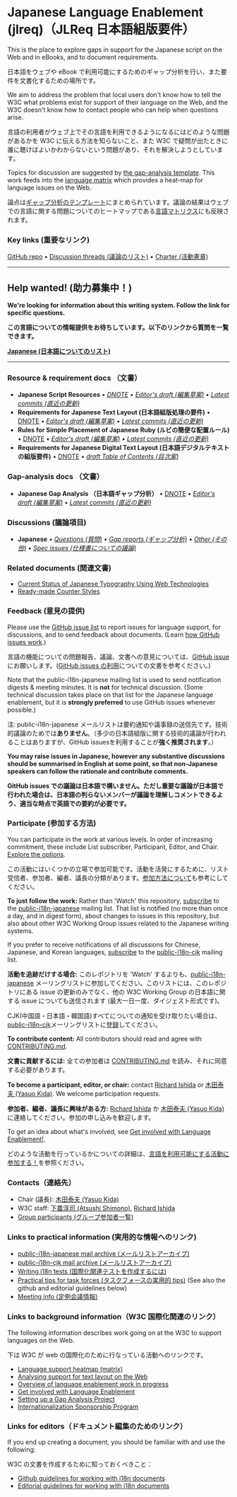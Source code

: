 # Japanese Language Enablement (jlreq)（JLReq 日本語組版要件）

This is the place to explore gaps in support for the Japanese script on the Web and in eBooks, and to document requirements.

日本語をウェブや eBook で利用可能にするためのギャップ分析を行い、また要件を文書化するための場所です。

We aim to address the problem that local users don't know how to tell the W3C what problems exist for support of their language on the Web, and the W3C doesn't know how to contact people who can help when questions arise.

言語の利用者がウェブ上でその言語を利用できるようになるにはどのような問題があるかを W3C に伝える方法を知らないこと、また W3C で疑問が出たときに誰に聴けばよいかわからないという問題があり、それを解決しようとしています。

Topics for discussion are suggested by [the gap-analysis template](https://www.w3.org/International/i18n-activity/templates/gap-analysis/gap-analysis_template.html). This work feeds into the [language matrix](https://www.w3.org/International/typography/gap-analysis/language-matrix.html) which provides a heat-map for language issues on the Web.

論点は[ギャップ分析のテンプレート](https://www.w3.org/International/i18n-activity/templates/gap-analysis/gap-analysis_template.html)にまとめられています。議論の結果はウェブでの言語に関する問題についてのヒートマップである[言語マトリクス](https://www.w3.org/International/typography/gap-analysis/language-matrix.html)にも反映されます。

### Key links (重要なリンク)
[GitHub repo](https://github.com/w3c/jlreq) • [Discussion threads (議論のリスト)](https://github.com/w3c/jlreq/issues) • [Charter (活動憲章)](https://www.w3.org/International/jlreq/charter/)


---
## Help wanted! (助力募集中！)
**We're looking for information about this writing system. Follow the link for specific questions.**

**この言語についての情報提供をお待ちしています。以下のリンクから質問を一覧できます。**

**[Japanese (日本語についてのリスト)](https://github.com/w3c/jlreq/issues?q=is%3Aissue+is%3Aopen+label%3Aquestion)**

---


### Resource & requirement docs （文書）
- **Japanese Script Resources** • [*DNOTE*](https://www.w3.org/TR/jpan-lreq/) • [*Editor's draft (編集草案)*](https://w3c.github.io/jlreq/jpan/) • [*Latest commits (直近の更新)*](https://github.com/w3c/jlreq/commits/gh-pages/jpan/)
- **Requirements for Japanese Text Layout (日本語組版処理の要件)** • [DNOTE](https://www.w3.org/TR/jlreq) • [*Editor's draft (編集草案)*](https://www.w3.org/International/jlreq/) • [*Latest commits (直近の更新)*](https://github.com/w3c/jlreq/commits/gh-pages/index.html)
- **Rules for Simple Placement of Japanese Ruby (ルビの簡便な配置ルール)** • [DNOTE](https://www.w3.org/TR/simple-ruby/) • [*Editor's draft (編集草案)*](https://w3c.github.io/simple-ruby/) • [*Latest commits (直近の更新)*](https://github.com/w3c/simple-ruby/commits/gh-pages/index.html)
- **Requirements for Japanese Digital Text Layout (日本語デジタルテキストの組版要件)** • [DNOTE](https://github.com/w3c/jlreq-d) • [*draft Table of Contents (目次案)*](https://github.com/w3c/jlreq-d/wiki/jlreq-d-ToC-draft)



### Gap-analysis docs （文書）
- **Japanese Gap Analysis （日本語ギャップ分析）** • [DNOTE](https://www.w3.org/TR/jpan-gap) • [*Editor's draft (編集草案)*](https://www.w3.org/International/jlreq/gap-analysis/) • [*Latest commits (直近の更新)*](https://github.com/w3c/jlreq/commits/gh-pages/gap-analysis/index.html)



### Discussions (議論項目)
- **Japanese** • [*Questions (質問)*](https://github.com/w3c/jlreq/issues?q=is%3Aissue+is%3Aopen+label%3Aquestion)
• [*Gap reports (ギャップ分析)*](https://github.com/w3c/jlreq/labels/doc%3Ajlreq)
• [*Other (その他)*](https://github.com/w3c/jlreq/issues?q=is%3Aopen+-label%3Aquestion+-label%3Agap) 
• [*Spec issues (仕様書についての議論)*](https://github.com/w3c/i18n-activity/issues?q=is%3Aopen+label%3Ajlreq+label%3Aspec-type-issue)


### Related documents (関連文書)
- [Current Status of Japanese Typography Using Web Technologies](https://www.w3.org/Submission/2017/SUBM-CSJTUWT-20170102/)
- [Ready-made Counter Styles](https://www.w3.org/TR/predefined-counter-styles/)


### Feedback (意見の提供)
Please use the [GitHub issue list](https://github.com/w3c/jlreq/issues) to report issues for language support, for discussions, and to send feedback about documents. (Learn [how GitHub issues work](https://www.w3.org/International/i18n-activity/guidelines/issues.html).)

言語の機能についての問題報告、議論、文書への意見については、[GitHub issue](https://github.com/w3c/jlreq/issues) にお願いします。([GitHub issues の利用](https://www.w3.org/International/i18n-activity/guidelines/issues.html)についての文書を参考ください。)

Note that the public-i18n-japanese mailing list is used to send notification digests & meeting minutes. It is **not** for technical discussion.
(Some technical discussion takes place on that list for the Japanese language enablement, but it is **strongly preferred** to use GitHub issues whenever possible.)

注: public-i18n-japanese メールリストは要約通知や議事録の送信先です。技術的議論のためでは**ありません**。（多少の日本語組版に関する技術的議論が行われることはありますが、GitHub issuesを利用することが**強く推奨されます**。）

**You may raise issues in Japanese, however any substantive discussions should be summarised in English at some point, so that non-Japanese speakers can follow the rationale and contribute comments.**

**GitHub issues での議論は日本語で構いません。ただし重要な議論が日本語で行われた場合は、日本語の判らないメンバーが議論を理解しコメントできるよう、適当な時点で英語での要約が必要です。**


### Participate  (参加する方法)
You can participate in the work at various levels. In order of increasing commitment, these include List subscriber, Participant, Editor, and Chair. [Explore the options](https://www.w3.org/International/i18n-drafts/pages/languagedev_participation.html).

この活動にはいくつかの立場で参加可能です。活動を活発にするために、リスト受信者、参加者、編者、議長の分類があります。[参加方法について](ttps://www.w3.org/International/i18n-drafts/pages/languagedev_participation.html)も参考にしてください。

**To just follow the work:** Rather than 'Watch' this repository, [subscribe](mailto:public-i18n-japanese-request@w3.org?subject=subscribe) to the [public-i18n-japanese](https://lists.w3.org/Archives/Public/public-i18n-japanese/) mailing list. That list is notified (no more than once a day, and in digest form), about changes to issues in this repository, but also about other W3C Working Group issues related to the Japanese writing systems.

If you prefer to receive notifications of all discussions for Chinese, Japanese, and Korean languages,  [subscribe](mailto:public-i18n-cjk-request@w3.org?subject=subscribe) to the [public-i18n-cjk](https://lists.w3.org/Archives/Public/public-i18n-cjk/) mailing list.

**活動を追跡だけする場合:** このレポジトリを 'Watch' するよりも、[public-i18n-japanese](https://lists.w3.org/Archives/Public/public-i18n-japanese/) メーリングリストに参加してください。このリストには、このレポジトリにある issue の更新のみでなく、他の W3C Working Group の日本語に関する issue についても送信されます (最大一日一度、ダイジェスト形式です)。

CJK(中国語・日本語・韓国語)すべてについての通知を受け取りたい場合は、[public-i18n-cjk](https://lists.w3.org/Archives/Public/public-i18n-cjk/)メーリングリストに[登録](mailto:public-i18n-cjk-request@w3.org?subject=subscribe)してください。

**To contribute content:** All contributors should read and agree with [CONTRIBUTING.md](CONTRIBUTING.md).

**文書に貢献するには:** 全ての参加者は  [CONTRIBUTING.md](CONTRIBUTING.md) を読み、それに同意する必要があります。

**To become a participant, editor, or chair:** contact [Richard Ishida](mailto:ishida@w3.org) or [木田泰夫 (Yasuo Kida)](mailto:kida@me.com). We welcome participation requests.

**参加者、編者、議長に興味がある方:** [Richard Ishida](mailto:ishida@w3.org) か [木田泰夫 (Yasuo Kida)](mailto:kida@me.com) に連絡してください。参加の申し込みを歓迎します。

To get an idea about what's involved, see  [Get involved with Language Enablement!](https://www.w3.org/International/i18n-drafts/pages/languagedev_participation). 

どのような活動を行っているかについての詳細は、[言語を利用可能にする活動に参加する！](https://www.w3.org/International/i18n-drafts/pages/languagedev_participation)を参照ください。

### Contacts（連絡先）

- Chair (議長):  [木田泰夫 (Yasuo Kida)](mailto:kida@me.com)
- W3C staff: [下農淳司 (Atsushi Shimono)](mailto:atsushi@w3.org), [Richard Ishida](mailto:ishida@w3.org)
- [Group participants (グループ参加者一覧)](https://www.w3.org/groups/tf/i18n-jlreq/participants)


### Links to practical information (実用的な情報へのリンク)
- [public-i18n-japanese mail archive (メールリストアーカイブ)](https://lists.w3.org/Archives/Public/public-i18n-japanese/)
- [public-i18n-cjk mail archive (メールリストアーカイブ)](https://lists.w3.org/Archives/Public/public-i18n-cjk/)
- [Writing i18n tests (国際化関連テストを作成するには)](https://github.com/w3c/i18n-activity/wiki/Writing-i18n-tests)
- [Practical tips for task forces (タスクフォースの実用的 tips)](https://www.w3.org/International/i18n-activity/guidelines/process.html) (See also the github and editorial guidelines below)
- [Meeting info (定例会議情報)](https://www.w3.org/2021/04/jlreq-meeting-info.html)

### Links to background information（W3C 国際化関連のリンク）
The following information describes work going on at the W3C to support languages on the Web.

下は W3C が web の国際化のために行なっている活動へのリンクです。

- [Language support heatmap (matrix)](https://www.w3.org/International/typography/gap-analysis/language-matrix.html)
- [Analysing support for text layout on the Web](https://www.w3.org/International/i18n-drafts/nav/languagedev)
- [Overview of language enablement work in progress](https://www.w3.org/International/i18n-drafts/nav/languagedev)
- [Get involved with Language Enablement](https://www.w3.org/International/i18n-drafts/pages/languagedev_participation)
- [Setting up a Gap Analysis Project](https://github.com/w3c/typography/wiki/Setting-up-a-Gap-Analysis-Project)
- [Internationalization Sponsorship Program](https://www.w3.org/International/sponsorship/)


### Links for editors（ドキュメント編集のためのリンク）
If you end up creating a document, you should be familiar with and use the following:

W3C の文書を作成するために知っておくべきこと：

- [Github guidelines for working with i18n documents](https://www.w3.org/International/i18n-activity/guidelines/github)
- [Editorial guidelines for working with i18n documents](https://www.w3.org/International/i18n-activity/guidelines/editing)

